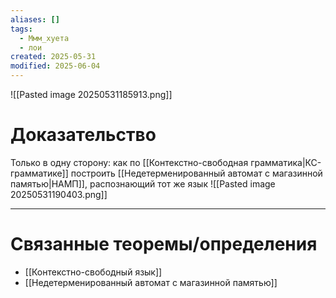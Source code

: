 ```yaml
---
aliases: []
tags:
  - Ммм_хуета
  - лои
created: 2025-05-31
modified: 2025-06-04
---
```

![[Pasted image 20250531185913.png]]
# Доказательство
Только в одну сторону: как по [[Контекстно-свободная грамматика|КС-грамматике]] построить [[Недетерменированный автомат с магазинной памятью|НАМП]], распознающий тот же язык
![[Pasted image 20250531190403.png]]




---
# Связанные теоремы/определения
- [[Контекстно-свободный язык]]
- [[Недетерменированный автомат с магазинной памятью]]